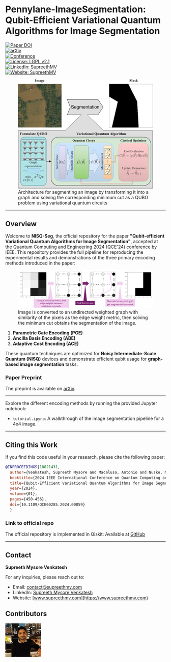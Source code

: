 # **Pennylane-ImageSegmentation: Qubit-Efficient Variational Quantum Algorithms for Image Segmentation**

[![Paper DOI](https://img.shields.io/badge/DOI-10.1109/QCE60285.2024.00059-orange)](https://doi.org/10.1109/QCE60285.2024.00059)  
[![arXiv](https://img.shields.io/badge/arXiv-2405.14405-green)](https://doi.org/10.48550/arXiv.2405.14405)  
[![Conference](https://img.shields.io/badge/Conference-QCE'24-blue)](https://qce.quantum.ieee.org/2024/)  
[![License: LGPL v2.1](https://img.shields.io/badge/License-LGPL%20v2.1-blue.svg)](https://www.gnu.org/licenses/old-licenses/lgpl-2.1.html)  
[![LinkedIn: SupreethMV](https://img.shields.io/badge/LinkedIn-Supreeth%20Mysore%20Venkatesh-blue)](https://www.linkedin.com/in/supreethmv/)  
[![Website: SupreethMV](https://img.shields.io/badge/Website-www.supreethmv.com-brightgreen)](https://www.supreethmv.com)

<figure>
  <img src="_repo_data/vqa-segmentation.png" alt="VQA Segmentation Overview" width="600">
  <figcaption>
    Architecture for segmenting an image by transforming it into a graph and solving the corresponding minimum cut as a QUBO problem using variational quantum circuits
  </figcaption>
</figure>

---

## **Overview**

Welcome to **NISQ-Seg**, the official repository for the paper **"Qubit-efficient Variational Quantum Algorithms for Image Segmentation"**, accepted at the Quantum Computing and Engineering 2024 (QCE'24) conference by IEEE. This repository provides the full pipeline for reproducing the experimental results and demonstrations of the three primary encoding methods introduced in the paper:

<figure>
  <img src="_repo_data/pipeline_overview.png" alt="VQA Segmentation Overview" width="600">
  <figcaption>
    Image is converted to an undirected weighted graph with similarity of the pixels as the edge weight metric, then solving the minimum cut obtains the segmentation of the image.</a>
  </figcaption>
</figure>


1. **Parametric Gate Encoding (PGE)**
2. **Ancilla Basis Encoding (ABE)**
3. **Adaptive Cost Encoding (ACE)**


These quantum techniques are optimized for **Noisy Intermediate-Scale Quantum (NISQ)** devices and demonstrate efficient qubit usage for **graph-based image segmentation** tasks.

### **Paper Preprint**
The preprint is available on [arXiv](https://doi.org/10.48550/arXiv.2405.14405).

---

Explore the different encoding methods by running the provided Jupyter notebook:

- `tutorial.ipynb`: A walkthrough of the image segmentation pipeline for a 4x4 image.

---

## **Citing this Work**

If you find this code useful in your research, please cite the following paper:

```bibtex
@INPROCEEDINGS{10821431,
  author={Venkatesh, Supreeth Mysore and Macaluso, Antonio and Nuske, Marlon and Klusch, Matthias and Dengel, Andreas},
  booktitle={2024 IEEE International Conference on Quantum Computing and Engineering (QCE)}, 
  title={Qubit-Efficient Variational Quantum Algorithms for Image Segmentation}, 
  year={2024},
  volume={01},
  pages={450-456},
  doi={10.1109/QCE60285.2024.00059}
  }
```

### **Link to official repo**
The official repository is implemented in Qiskit: Available at [GitHub](https://github.com/supreethmv/NISQ-Seg)

---

## **Contact**

**Supreeth Mysore Venkatesh**  

For any inquiries, please reach out to:

- Email: contact@supreethmv.com  
- LinkedIn: [Supreeth Mysore Venkatesh](https://www.linkedin.com/in/supreethmv/)  
- Website: [www.supreethmv.com](https://www.supreethmv.com)


## Contributors

[![Supreeth Mysore Venkatesh](_repo_data/supreethmv.jpg)](https://www.supreethmv.com)